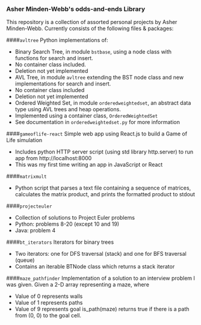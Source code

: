 ### Asher Minden-Webb's odds-and-ends Library

This repository is a collection of assorted personal projects by Asher Minden-Webb.  Currently consists of the following files & packages:

####`avltree`
Python implementations of:
* Binary Search Tree, in module `bstbase`, using a node class with functions for search and insert.
 * No container class included.
 * Deletion not yet implemented
* AVL Tree, in module `avltree` extending the BST node class and new implementations for search and insert.
 * No container class included
 * Deletion not yet implemented
* Ordered Weighted Set, in module `orderedweightedset`, an abstract data type using AVL trees and heap operations.
 * Implemented using a container class, `OrderedWeightedSet`
 * See documentation in `orderedweightedset.py` for more information

####`gameoflife-react`
Simple web app using React.js to build a Game of Life simulation
* Includes python HTTP server script (using std library http.server) to run app from http://localhost:8000
* This was my first time writing an app in JavaScript or React

####`matrixmult`
* Python script that parses a text file containing a sequence of matrices, calculates the matrix product, and prints the formatted product to stdout

####`projecteuler`
* Collection of solutions to Project Euler problems
 * Python: problems 8-20 (except 10 and 19)
 * Java: problem 4
 
####`bt_iterators`
Iterators for binary trees
* Two iterators: one for DFS traversal (stack) and one for BFS traversal (queue)
* Contains an iterable BTNode class which returns a stack iterator

####`maze_pathfinder`
Implementation of a solution to an interview problem I was given.
Given a 2-D array representing a maze, where
 * Value of 0 represents walls
 * Value of 1 represents paths
 * Value of 9 represents goal
is_path(maze) returns true if there is a path from (0, 0) to the goal cell.

